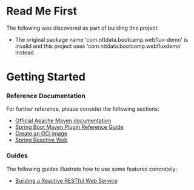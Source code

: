 # Read Me First
The following was discovered as part of building this project:

* The original package name 'com.nttdata.bootcamp.webflux-demo' is invalid and this project uses 'com.nttdata.bootcamp.webfluxdemo' instead.

# Getting Started

### Reference Documentation
For further reference, please consider the following sections:

* [Official Apache Maven documentation](https://maven.apache.org/guides/index.html)
* [Spring Boot Maven Plugin Reference Guide](https://docs.spring.io/spring-boot/docs/2.7.11/maven-plugin/reference/html/)
* [Create an OCI image](https://docs.spring.io/spring-boot/docs/2.7.11/maven-plugin/reference/html/#build-image)
* [Spring Reactive Web](https://docs.spring.io/spring-boot/docs/2.7.11/reference/htmlsingle/#web.reactive)

### Guides
The following guides illustrate how to use some features concretely:

* [Building a Reactive RESTful Web Service](https://spring.io/guides/gs/reactive-rest-service/)

